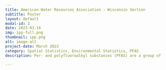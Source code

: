 ```yaml
---
title: American Water Resources Association - Wisconsin Section
subtitle: Poster
layout: default
modal-id: 3
date: 2023-03-16
img: ipp-full.png
thumbnail: ipp.png
alt: image-alt
project-date: March 2023
category: Spatial Statistics, Environmental Statistics, PFAS 
description: Per- and polyfluoroalkyl substances (PFAS) are a group of synthetic pollutants that have been increasingly found in groundwater in communities across the United States, and thus have been drawing growing interest and concern. The concentration of PFAS in water systems is influenced by a multitudes of factors, namely the proximity to airports, military bases, landfills, manufacturing facilities, extent of industrialization, and hydrologic conditions. In this work, methods of ecological sampling are used to account for both the distribution of PFAS and the sampling biases. Certain areas are more likely than other areas to be tested for PFAS, which, if unaccounted for, leads to an overrepresentation of PFAS risk in that region. Treating PFAS as an ecological species, the “population distribution” is measured in various geographic points across the contiguous United States. Further geospatial analysis is conducted by interpolating the model's predictions to create a national distribution map that highlights the most susceptible areas. The risk map can serve as a guideline for future water sampling investigations into PFAS contamination for different agencies and policymakers.

---
```

